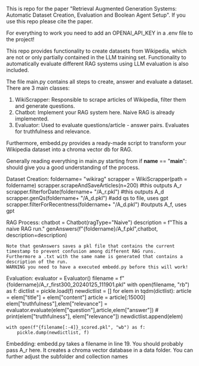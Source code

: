 This is repo for the paper "Retrieval Augmented Generation Systems: Automatic Dataset Creation, Evaluation and Boolean Agent Setup". If you use this repo please cite the paper.

For everything to work you need to add an OPENAI_API_KEY in a .env file to the project!

This repo provides functionality to create datasets from Wikipedia, which are not or only partially contained in the LLM training set. 
Functionality to automatically evaluate different RAG systems using LLM evaluation is also included. 

The file main.py contains all steps to create, answer and evaluate a dataset. 
There are 3 main classes: 

1. WikiScrapper: Responsible to scrape articles of Wikipedia, filter them and generate questions.  
2. Chatbot: Implement your RAG system here. Naive RAG is already implemented. 
3. Evaluator: Used to evaluate questions/article - answer pairs. Evaluates for truthfulness and relevance. 


Furthermore, embedd.py provides a ready-made script to transform your Wikipedia dataset into a chroma vector db for RAG. 

Generally reading everything in main.py starting from if __name__ == "__main__": should give you a good understanding of the process.

Dataset Creation:
    foldername= "wikirag"
    scrapper = WikiScrapper(path = foldername)
    scrapper.scrapeAndSaveArticles(n=200) #this outputs A_r
    scrapper.filterforDate(foldername+ "/A_r.pkl") #this outputs A_d
    scrapper.genQs(foldername+ "/A_d.pkl") #add qs to file, uses gpt
    scrapper.filterForRecentness(foldername+ "/A_d.pkl") #outputs A_f, uses gpt


RAG Process:
    chatbot = Chatbot(ragType="Naive")
    description = f"This a naive RAG run."
    genAnswers(f"{foldername}/A_f.pkl",chatbot, description=description)
    
    Note that genAnswers saves a pkl file that contains the current timestamp to prevent confusion among different RAG runs.
    Furthermore a .txt with the same name is generated that contains a description of the run. 
    WARNING you need to have a executed embedd.py before this will work!

Evaluation:
    evaluator = Evaluator()
    filename = f"{foldername}/A_r_first300_20240125_111901.pkl"
    with open(filename, "rb") as f:
        dictlist = pickle.load(f)
    newdictlist = []
    for elem in tqdm(dictlist):
        article = elem["title"] + elem["content"]
        article = article[:15000]
        elem["truthfulness"],elem["relevance"] = evaluator.evaluate(elem["question"],article,elem["answer"])
        # print(elem["truthfulness"], elem["relevance"])
        newdictlist.append(elem)
    
    with open(f"{filename[:-4]}_scored.pkl", "wb") as f:
        pickle.dump(newdictlist, f)



Embedding: 
    embedd.py takes a filename in line 19. You should probably pass A_r here. It creates a chroma vector database in a data folder. You can further adjust the subfolder and collection names
